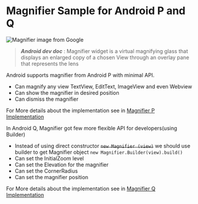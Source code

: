 # Magnifier Sample for Android P and Q

![Magnifier image from Google](https://developer.android.com/guide/topics/text/images/magnifier-1.png)


> ***Android dev doc*** :  Magnifier widget is a virtual magnifying glass that displays an enlarged copy of a chosen View through an overlay pane that represents the lens

Android supports magnifier from Android P with minimal API.

- Can magnify any view TextView, EditText, ImageView and even Webview
- Can show the magnifier in desired position
- Can dismiss the magnifier

For More details about the implementation see in [Magnifier P Implementation](https://github.com/rmkrishna/Android-Samples/tree/master/Magnifier/app) 

In Android Q, Magnifier got few more flexible API for developers(using Builder)

- Instead of using direct constructor ~~`new Magnifier (view)`~~ we should use builder to get Magnifier object `new Magnifier.Builder(view).build()`
- Can set the InitialZoom level
- Can set the Elevation for the magnifier
- Can set the CornerRadius
- Can set the magnifier position

For More details about the implementation see in [Magnifier Q Implementation](https://github.com/rmkrishna/Android-Samples/tree/master/Magnifier/app-q)